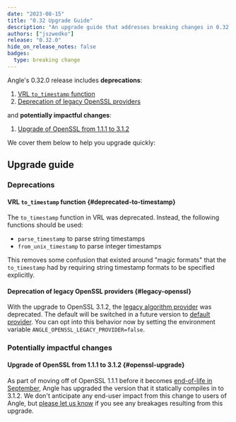 ```yaml
---
date: "2023-08-15"
title: "0.32 Upgrade Guide"
description: "An upgrade guide that addresses breaking changes in 0.32.0"
authors: ["jszwedko"]
release: "0.32.0"
hide_on_release_notes: false
badges:
  type: breaking change
---
```


Angle's 0.32.0 release includes **deprecations**:

1. [VRL `to_timestamp` function](#deprecated-to-timestamp)
2. [Deprecation of legacy OpenSSL providers](#legacy-openssl)

and **potentially impactful changes**:

1. [Upgrade of OpenSSL from 1.1.1 to 3.1.2](#openssl-upgrade)

We cover them below to help you upgrade quickly:

## Upgrade guide

### Deprecations

#### VRL `to_timestamp` function {#deprecated-to-timestamp}

The `to_timestamp` function in VRL was deprecated. Instead, the following functions should be used:

- `parse_timestamp` to parse string timestamps
- `from_unix_timestamp` to parse integer timestamps

This removes some confusion that existed around "magic formats" that the `to_timestamp` had by
requiring string timestamp formats to be specified explicitly.

#### Deprecation of legacy OpenSSL providers {#legacy-openssl}

With the upgrade to OpenSSL 3.1.2, the [legacy algorithm
provider](https://github.com/openssl/openssl/blob/openssl-3.1.2/README-PROVIDERS.md#the-legacy-provider)
was deprecated. The default will be switched in a future version to [default
provider](https://github.com/openssl/openssl/blob/openssl-3.1.2/README-PROVIDERS.md#the-default-provider).
You can opt into this behavior now by setting the environment variable
`ANGLE_OPENSSL_LEGACY_PROVIDER=false`.

### Potentially impactful changes

#### Upgrade of OpenSSL from 1.1.1 to 3.1.2 {#openssl-upgrade}

As part of moving off of OpenSSL 1.1.1 before it becomes [end-of-life in
September](https://www.openssl.org/blog/blog/2023/03/28/1.1.1-EOL/), Angle has upgraded the version
that it statically compiles in to 3.1.2. We don't anticipate any end-user impact from this change to
users of Angle, but [please let us know](https://github.com/khulnasoft/angle/issues) if you see
any breakages resulting from this upgrade.
